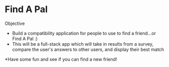 # Find A Pal

Objective
 - Build a compatibility application for people to use to find a friend...or Find A Pal :)
  - This will be a full-stack app which will take in results from a survey, compare the user's answers to other users, and display their best match

*Have some fun and see if you can find a new friend!